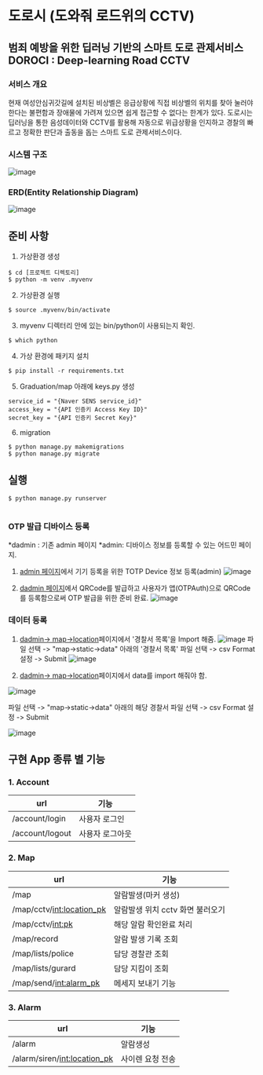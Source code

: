 # 도로시 (도와줘 로드위의 CCTV) 
## 범죄 예방을 위한 딥러닝 기반의 스마트 도로 관제서비스 DOROCI : Deep-learning Road CCTV

### 서비스 개요
현재 여성안심귀갓길에 설치된 비상벨은 응급상황에 직접 비상벨의 위치를 찾아 눌러야 한다는 불편함과 장애물에 가려져 있으면 쉽게 접근할 수 없다는 한계가 있다.
도로시는 딥러닝을 통한 음성데이터와 CCTV를 활용해 자동으로 위급상황을 인지하고 경찰의 빠르고 정확한 판단과 출동을 돕는 스마트 도로 관제서비스이다.

### 시스템 구조
![image](https://user-images.githubusercontent.com/44834680/103102385-084c7d00-465f-11eb-99ad-60d1bf606005.png)


### ERD(Entity Relationship Diagram)
![image](https://user-images.githubusercontent.com/44834680/103102253-8a887180-465e-11eb-94f4-dc012d1652c1.png)

## 준비 사항

1. 가상환경 생성
```
$ cd [프로젝트 디렉토리]
$ python -m venv .myvenv
```
2. 가상환경 실행
```
$ source .myvenv/bin/activate
```
3. myvenv 디렉터리 안에 있는 bin/python이 사용되는지 확인.
```
$ which python
```

4. 가상 환경에 패키지 설치
```
$ pip install -r requirements.txt
```

5. Graduation/map 아래에 keys.py 생성
```
service_id = "{Naver SENS service_id}"
access_key = "{API 인증키 Access Key ID}"
secret_key = "{API 인증키 Secret Key}"
```
6. migration
```
$ python manage.py makemigrations
$ python manage.py migrate
```

## 실행
```
$ python manage.py runserver
    
```

### OTP 발급 디바이스 등록
*dadmin : 기존 admin 페이지
*admin: 디바이스 정보를 등록할 수 있는 어드민 페이지.

1. [admin 페이지](http://localhost:8000/admin)에서 기기 등록을 위한 TOTP Device 정보 등록(admin)
![image](https://user-images.githubusercontent.com/44834680/103103880-772dd400-4667-11eb-87cf-f95ae7ede670.png)

2. [dadmin 페이지](http://localhost:8000/dadmin/otp_totp/totpdevice/)에서 QRCode를 발급하고 사용자가 앱(OTPAuth)으로 QRCode를 등록함으로써 OTP 발급을 위한 준비 완료.
![image](https://user-images.githubusercontent.com/44834680/103104006-2cf92280-4668-11eb-8986-e37c640ad269.png)

### 데이터 등록

1. [dadmin-> map->location](http://localhost:8000/dadmin/account/station/)페이지에서 '경찰서 목록'을 Import 해줌.
![image](https://user-images.githubusercontent.com/44834680/103104285-9e85a080-4669-11eb-8c61-f78cccd216ff.png)
파일 선택 -> "map->static->data" 아래의 '경찰서 목록' 파일 선택 -> csv Format 설정 -> Submit
![image](https://user-images.githubusercontent.com/44834680/103104307-b78e5180-4669-11eb-931a-5b92003e6820.png)

2. [dadmin-> map->location](http://localhost:8000/dadmin/map/location/)페이지에서 data를 import 해줘야 함.

![image](https://user-images.githubusercontent.com/44834680/103104081-a264f300-4668-11eb-8de6-7784d536f463.png)

파일 선택 -> "map->static->data" 아래의 해당 경찰서 파일 선택 -> csv Format 설정 -> Submit

![image](https://user-images.githubusercontent.com/44834680/103104196-1d2e0e00-4669-11eb-9f56-3ad689c313aa.png)

## 구현 App 종류 별 기능
### 1. Account
|url|기능|
|---|---|
|/account/login|사용자 로그인|
|/account/logout|사용자 로그아웃|

### 2. Map
|url|기능|
|---|---|
|/map|알람발생(마커 생성)|
|/map/cctv/<int:location_pk>|알람발생 위치 cctv 화면 불러오기|
|/map/cctv/<int:pk>|해당 알람 확인완료 처리|
|/map/record|알람 발생 기록 조회|
|/map/lists/police|담당 경찰관 조회|
|/map/lists/gurard|담당 지킴이 조회|
|/map/send/<int:alarm_pk>|메세지 보내기 기능|

### 3. Alarm
|url|기능|
|---|---|
|/alarm|알람생성
|/alarm/siren/<int:location_pk>|사이렌 요청 전송




